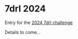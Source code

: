 # 7drl 2024

Entry for the [2024 7drl challenge](https://itch.io/jam/7drl-challenge-2024)

Details to come...
